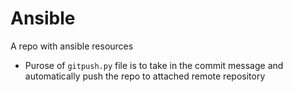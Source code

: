 # Ansible

A repo with ansible resources

- Purose of `gitpush.py` file is to take in the commit message and automatically push the repo to attached remote repository
